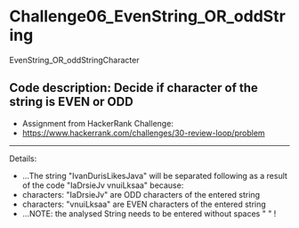 # Challenge06_EvenString_OR_oddString
EvenString_OR_oddStringCharacter

Code description: Decide if character of the string is EVEN or ODD
---------------------------------
* Assignment from HackerRank Challenge:
* https://www.hackerrank.com/challenges/30-review-loop/problem
---------------------------------
Details:
* ...The string "IvanDurisLikesJava" will be separated following as a result of the code "IaDrsieJv vnuiLksaa"  because:
* characters: "IaDrsieJv" are ODD characters of the entered string
* characters: "vnuiLksaa" are EVEN characters of the entered string
* ...NOTE: the analysed String needs to be entered without spaces " " !
